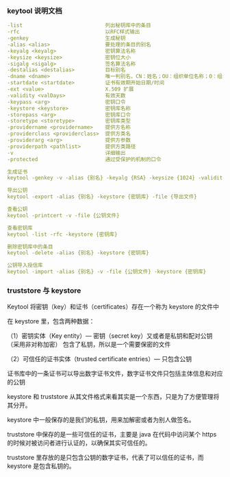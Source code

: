 ### keytool 说明文档

```yml
-list                           列出秘钥库中的条目
-rfc                            以RFC样式输出
-genkey                         生成秘钥
-alias <alias>                  要处理的条目的别名
-keyalg <keyalg>                密钥算法名称
-keysize <keysize>              密钥位大小
-sigalg <sigalg>                签名算法名称
-destalias <destalias>          目标别名
-dname <dname>                  唯一判别名，CN：姓名；OU：组织单位名称；O：组织名称；L：省/市/自治区名称；C：国家/地区代码
-startdate <startdate>          证书有效期开始日期/时间
-ext <value>                    X.509 扩展
-validity <valDays>             有效天数
-keypass <arg>                  密钥口令
-keystore <keystore>            密钥库名称
-storepass <arg>                密钥库口令
-storetype <storetype>          密钥库类型
-providername <providername>    提供方名称
-providerclass <providerclass>  提供方类名
-providerarg <arg>              提供方参数
-providerpath <pathlist>        提供方类路径
-v                              详细输出
-protected                      通过受保护的机制的口令

生成证书
keytool -genkey -v -alias {别名} -keyalg {RSA} -keysize {1024} -validity {365} -storetype {PKCS12} -keystore {密钥库存储路径} -keypass {密钥口令} -storepass {密钥库口令} -dname "CN={姓名},OU={组织单位名称},O={组织名称},L={省/市/自治区名称},ST={州或省份名称},C=CN"

导出公钥
keytool -export -alias {别名} -keystore {密钥库} -file {导出文件}

查看公钥
keytool -printcert -v -file {公钥文件}

查看密钥库
keytool -list -rfc -keystore {密钥库}

删除密钥库中的条目
keytool -delete -alias {别名} -keystore {密钥库}

公钥导入授信库
keytool -import -alias {别名} -v -file {公钥文件} -keystore {密钥库}
```

### truststore 与 keystore

Keytool 将密钥（key）和证书（certificates）存在一个称为 keystore 的文件中

在 keystore 里，包含两种数据：

（1）密钥实体（Key entity）— 密钥（secret key）又或者是私钥和配对公钥（采用非对称加密）
包含了私钥，所以是一个需要保密的文件

（2）可信任的证书实体（trusted certificate entries）— 只包含公钥

证书库中的一条证书可以导出数字证书文件，数字证书文件只包括主体信息和对应的公钥

keystore 和 truststore 从其文件格式来看其实是一个东西，只是为了方便管理将其分开。

keystore 中一般保存的是我们的私钥，用来加解密或者为别人做签名。

truststore 中保存的是一些可信任的证书，主要是 java 在代码中访问某个 https 的时候对被访问者进行认证的，以确保其实可信任的。

truststore 里存放的是只包含公钥的数字证书，代表了可以信任的证书，而 keystore 是包含私钥的。
